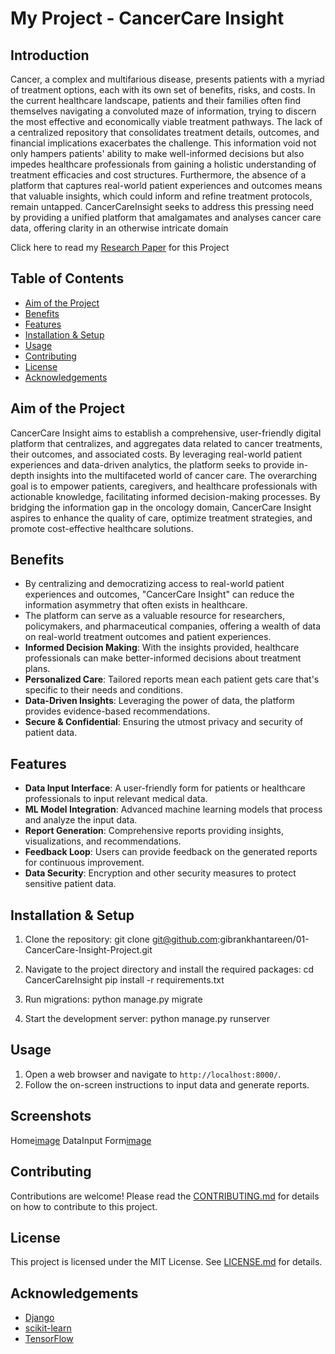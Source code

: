 # My Project - CancerCare Insight
## Introduction
Cancer, a complex and multifarious disease, presents patients with a myriad of treatment options, each with its own set of benefits, risks, and costs. In the current healthcare landscape, patients and their families often find themselves navigating a convoluted maze of information, trying to discern the most effective and economically viable treatment pathways. The lack of a centralized repository that consolidates treatment details, outcomes, and financial implications exacerbates the challenge. This information void not only hampers patients' ability to make well-informed decisions but also impedes healthcare professionals from gaining a holistic understanding of treatment efficacies and cost structures. Furthermore, the absence of a platform that captures real-world patient experiences and outcomes means that valuable insights, which could inform and refine treatment protocols, remain untapped. CancerCareInsight seeks to address this pressing need by providing a unified platform that amalgamates and analyses cancer care data, offering clarity in an otherwise intricate domain 

Click here to read my [Research Paper](https://www.researchgate.net/publication/373236588_CancerCare_Insight_A_Comprehensive_Analysis_Tool_for_Treatment_Outcomes_and_Cost_Effectiveness) for this Project

## Table of Contents
- [Aim of the Project](#aim-of-the-project)
- [Benefits](#benefits)
- [Features](#features)
- [Installation & Setup](#installation--setup)
- [Usage](#usage)
- [Contributing](#contributing)
- [License](#license)
- [Acknowledgements](#acknowledgements)

## Aim of the Project
CancerCare Insight aims to establish a comprehensive, user-friendly digital platform that centralizes, and aggregates data related to cancer treatments, their outcomes, and associated costs. By leveraging real-world patient experiences and data-driven analytics, the platform seeks to provide in-depth insights into the multifaceted world of cancer care. The overarching goal is to empower patients, caregivers, and healthcare professionals with actionable knowledge, facilitating informed decision-making processes. By bridging the information gap in the oncology domain, CancerCare Insight aspires to enhance the quality of care, optimize treatment strategies, and promote cost-effective healthcare solutions. 

## Benefits
- By centralizing and democratizing access to real-world patient experiences and outcomes, "CancerCare Insight" can reduce the information asymmetry that often exists in healthcare.
- The platform can serve as a valuable resource for researchers, policymakers, and pharmaceutical companies, offering a wealth of data on real-world treatment outcomes and patient experiences. 
- **Informed Decision Making**: With the insights provided, healthcare professionals can make better-informed decisions about treatment plans.
- **Personalized Care**: Tailored reports mean each patient gets care that's specific to their needs and conditions.
- **Data-Driven Insights**: Leveraging the power of data, the platform provides evidence-based recommendations.
- **Secure & Confidential**: Ensuring the utmost privacy and security of patient data.

## Features
- **Data Input Interface**: A user-friendly form for patients or healthcare professionals to input relevant medical data.
- **ML Model Integration**: Advanced machine learning models that process and analyze the input data.
- **Report Generation**: Comprehensive reports providing insights, visualizations, and recommendations.
- **Feedback Loop**: Users can provide feedback on the generated reports for continuous improvement.
- **Data Security**: Encryption and other security measures to protect sensitive patient data.

## Installation & Setup
1. Clone the repository:
git clone git@github.com:gibrankhantareen/01-CancerCare-Insight-Project.git

2. Navigate to the project directory and install the required packages:
cd CancerCareInsight
pip install -r requirements.txt

3. Run migrations:
python manage.py migrate

4. Start the development server:
python manage.py runserver

## Usage
1. Open a web browser and navigate to `http://localhost:8000/`.
2. Follow the on-screen instructions to input data and generate reports.

## Screenshots
Home[image](https://github.com/gibrankhantareen/01-CancerCare-Insight-Project/assets/90929264/232ea0d6-1cc4-415d-946b-fc7d644839ed)
DataInput Form[image](https://github.com/gibrankhantareen/01-CancerCare-Insight-Project/assets/90929264/a374be75-f85f-43cd-835d-a9683d40e831)


## Contributing
Contributions are welcome! Please read the [CONTRIBUTING.md](CONTRIBUTING.md) for details on how to contribute to this project.

## License
This project is licensed under the MIT License. See [LICENSE.md](LICENSE.md) for details.

## Acknowledgements
- [Django](https://www.djangoproject.com/)
- [scikit-learn](https://scikit-learn.org/)
- [TensorFlow](https://www.tensorflow.org/)


